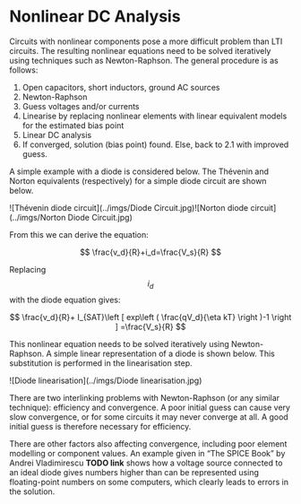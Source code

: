 # Nonlinear DC Analysis

Circuits with nonlinear components pose a more difficult problem than LTI circuits. The resulting nonlinear equations need to be solved iteratively using techniques such as Newton-Raphson. The general procedure is as follows:

1. Open capacitors, short inductors, ground AC sources
1. Newton-Raphson
  1. Guess voltages and/or currents
  1. Linearise by replacing nonlinear elements with linear equivalent models for the estimated bias point
  1. Linear DC analysis
  1. If converged, solution (bias point) found. Else, back to 2.1 with improved guess.

A simple example with a diode is considered below. The Thévenin and Norton equivalents (respectively) for a simple diode circuit are shown below.

![Thévenin diode circuit](../imgs/Diode Circuit.jpg)![Norton diode circuit](../imgs/Norton Diode Circuit.jpg)

From this we can derive the equation:

$$
\frac{v_d}{R}+i_d=\frac{V_s}{R}
$$


Replacing $$i_d$$ with the diode equation gives:

$$
\frac{v_d}{R}+ I_{SAT}\left [ exp\left ( \frac{qV_d}{\eta kT} \right )-1 \right ] =\frac{V_s}{R}
$$

This nonlinear equation needs to be solved iteratively using Newton-Raphson. A simple linear representation of a diode is shown below. This substitution is performed in the linearisation step.

![Diode linearisation](../imgs/Diode linearisation.jpg)

There are two interlinking problems with Newton-Raphson (or any similar technique): efficiency and convergence. A poor initial guess can cause very slow convergence, or for some circuits it may never converge at all. A good initial guess is therefore necessary for efficiency.

There are other factors also affecting convergence, including poor element modelling or component values. An example given in “The SPICE Book” by Andrei Vladimirescu **TODO link** shows how a voltage source connected to an ideal diode gives numbers higher than can be represented using floating-point numbers on some computers, which clearly leads to errors in the solution.
